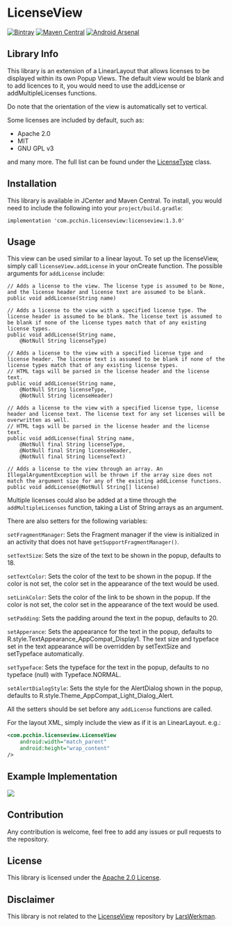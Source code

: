 # LicenseView
[![Bintray](https://api.bintray.com/packages/pcchin/licenseview/com.pcchin.licenseview/images/download.svg)](https://bintray.com/pcchin/licenseview/com.pcchin.licenseview/_latestVersion)
[![Maven Central](https://maven-badges.herokuapp.com/maven-central/com.pcchin.licenseview/licenseview/badge.svg)](https://search.maven.org/artifact/com.pcchin.licenseview/licenseview)
[![Android Arsenal](https://img.shields.io/badge/Android%20Arsenal-License%20View-green.svg?style=flat)](https://android-arsenal.com/details/1/8100)

## Library Info
This library is an extension of a LinearLayout that allows licenses to be displayed within its own Popup Views.
The default view would be blank and to add licences to it, you would need to use the addLicense or addMultipleLicenses functions.

Do note that the orientation of the view is automatically set to vertical.

Some licenses are included by default, such as:
- Apache 2.0
- MIT
- GNU GPL v3

and many more. The full list can be found under the [LicenseType](/licenseview/src/main/java/com/pcchin/licenseview/LicenseType.java) class.

## Installation
This library is available in JCenter and Maven Central. To install, you would need to include the following into your `project/build.gradle`:

```
implementation 'com.pcchin.licenseview:licenseview:1.3.0'
```

## Usage

This view can be used similar to a linear layout. To set up the licenseView, simply call `licenseView.addLicense` in your onCreate function. The possible arguments for `addLicense` include:

```
// Adds a license to the view. The license type is assumed to be None, and the license header and license text are assumed to be blank.
public void addLicense(String name)

// Adds a license to the view with a specified license type. The license header is assumed to be blank. The license text is assumed to be blank if none of the license types match that of any existing license types.
public void addLicense(String name, 
    @NotNull String licenseType)

// Adds a license to the view with a specified license type and license header. The license text is assumed to be blank if none of the license types match that of any existing license types.
// HTML tags will be parsed in the license header and the license text.
public void addLicense(String name, 
    @NotNull String licenseType, 
    @NotNull String licenseHeader)

// Adds a license to the view with a specified license type, license header and license text. The license text for any set licenses will be overwritten as well.
// HTML tags will be parsed in the license header and the license text.
public void addLicense(final String name, 
    @NotNull final String licenseType,
    @NotNull final String licenseHeader, 
    @NotNull final String licenseText)

// Adds a license to the view through an array. An IllegalArgumentException will be thrown if the array size does not match the argument size for any of the existing addLicense functions.
public void addLicense(@NotNull String[] license)
```

Multiple licenses could also be added at a time through the `addMultipleLicenses` function, taking a List of String arrays as an argument.

There are also setters for the following variables:

`setFragmentManager`: Sets the Fragment manager if the view is initialized in an activity that does not have `getSupportFragmentManager()`.

`setTextSize`: Sets the size of the text to be shown in the popup, defaults to 18.

`setTextColor`: Sets the color of the text to be shown in the popup.
If the color is not set, the color set in the appearance of the text would be used.

`setLinkColor`: Sets the color of the link to be shown in the popup.
If the color is not set, the color set in the appearance of the text would be used.

`setPadding`: Sets the padding around the text in the popup, defaults to 20.

`setApperance`: Sets the appearance for the text in the popup, defaults to R.style.TextAppearance_AppCompat_Display1. 
The text size and typeface set in the text appearance will be overridden by setTextSize and setTypeface automatically. 

`setTypeface`: Sets the typeface for the text in the popup, defaults to no typeface (null) with Typeface.NORMAL.

`setAlertDialogStyle`: Sets the style for the AlertDialog shown in the popup, defaults to R.style.Theme_AppCompat_Light_Dialog_Alert.

All the setters should be set before any `addLicense` functions are called.

For the layout XML, simply include the view as if it is an LinearLayout. e.g.:
```XML
<com.pcchin.licenseview.LicenseView
    android:width="match_parent"
    android:height="wrap_content"
/>
```

## Example Implementation
![](/example_implementation.png)

## Contribution
Any contribution is welcome, feel free to add any issues or pull requests to the repository.

## License
This library is licensed under the [Apache 2.0 License](/LICENSE).

## Disclaimer
This library is not related to the [LicenseView](https://github.com/LarsWerkman/LicenseView) repository by [LarsWerkman](https://github.com/LarsWerkman). 